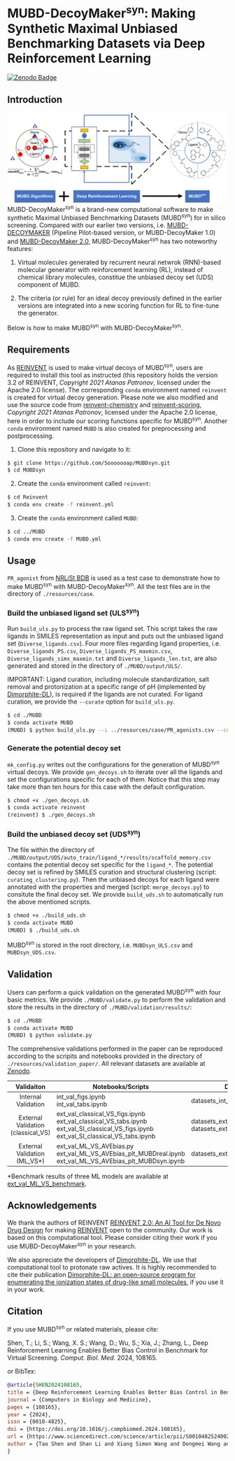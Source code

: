 # MUBD-DecoyMaker<sup>syn</sup>: Making Synthetic Maximal Unbiased Benchmarking Datasets via Deep Reinforcement Learning

[![Zenodo Badge](https://zenodo.org/badge/DOI/10.5281/zenodo.7943200.svg)](https://doi.org/10.5281/zenodo.7943200)

## Introduction

![Figure from manuscript](GA.png)
MUBD-DecoyMaker<sup>syn</sup> is a brand-new computational software to make synthetic Maximal Unbiased Benchmarking Datasets (MUBD<sup>syn</sup>) for in silico screening. Compared with our earlier two versions, i.e. [MUBD-DECOYMAKER](https://github.com/jwxia2014/MUBD-DECOYMAKER) (Pipeline Pilot-based version, or MUBD-DecoyMaker 1.0) and [MUBD-DecoyMaker 2.0](https://github.com/jwxia2014/MUBD-DecoyMaker2.0), MUBD-DecoyMaker<sup>syn</sup> has two noteworthy features:

1. Virtual molecules generated by recurrent neural netwrok (RNN)-based molecular generator with reinforcement learning (RL), instead of chemical library molecules, constitue the unbiased decoy set (UDS) component of MUBD. 

2. The criteria (or rule) for an ideal decoy previously defined in the earlier versions are integrated into a new scoring function for RL to fine-tune the generator.


Below is how to make MUBD<sup>syn</sup> with MUBD-DecoyMaker<sup>syn</sup>.

## Requirements

As [REINVENT](https://github.com/MolecularAI/Reinvent) is used to make virtual decoys of MUBD<sup>syn</sup>, users are required to install this tool as instructed (this repository holds the version 3.2 of REINVENT, *Copyright 2021 Atanas Patronov*, licensed under the Apache 2.0 license). The corresponding `conda` environment named `reinvent` is created for virtual decoy generation. Please note we also  modified and use the source code from [reinvent-chemistry](https://github.com/MolecularAI/reinvent-chemistry) and [reinvent-scoring](https://github.com/MolecularAI/reinvent-scoring), *Copyright 2021 Atanas Patronov*, licensed under the Apache 2.0 license, here in order to include our scoring functions specific for MUBD<sup>syn</sup>. Another `conda` environment named `MUBD` is also created for preprocessing and postprocessing.

1) Clone this repository and navigate to it:
```bash
$ git clone https://github.com/Sooooooap/MUBDsyn.git
$ cd MUBDsyn
```
2) Create the `conda` environment called `reinvent`:
```bash
$ cd Reinvent
$ conda env create -f reinvent.yml
```
3) Create the `conda` environment called `MUBD`:
```bash
$ cd ../MUBD
$ conda env create -f MUBD.yml
```

## Usage

`PR_agonist` from [NRLiSt BDB](http://nrlist.drugdesign.fr/) is used as a test case to demonstrate how to make MUBD<sup>syn</sup> with MUBD-DecoyMaker<sup>syn</sup>. All the test files are in the directory of `./resources/case`. 

### Build the unbiased ligand set (ULS<sup>syn</sup>)
Run `build_uls.py` to process the raw ligand set. This script takes the raw ligands in SMILES representation as input and puts out the unbiased ligand set (`Diverse_ligands.csv`). Four more files regarding ligand properties, i.e. `Diverse_ligands_PS.csv`, `Diverse_ligands_PS_maxmin.csv`, `Diverse_ligands_sims_maxmin.txt` and `Diverse_ligands_len.txt`, are also generated and stored in the directory of `./MUBD/output/ULS/`.

IMPORTANT: Ligand curation, including molecule standardization, salt removal and protonization at a specific range of pH (implemented by [Dimorphite-DL](https://github.com/Sulstice/dimorphite_dl)), is required if the ligands are not curated. For ligand curation, we provide the `--curate` option for `build_uls.py`.
```bash
$ cd ./MUBD
$ conda activate MUBD
(MUBD) $ python build_uls.py --i ../resources/case/PR_agonists.csv --curate
```

### Generate the potential decoy set

`mk_config.py` writes out the configurations for the generation of MUBD<sup>syn</sup> virtual decoys. We provide `gen_decoys.sh` to iterate over all the ligands and set the configurations specific for each of them. Notice that this step may take more than ten hours for this case with the default configuration.
```bash
$ chmod +x ./gen_decoys.sh
$ conda activate reinvent
(reinvent) $ ./gen_decoys.sh
```

### Build the unbiased decoy set (UDS<sup>syn</sup>)
The file within the directory of `./MUBD/output/UDS/auto_train/ligand_*/results/scaffold_memory.csv` contains the potential decoy set specific for the `ligand_*`. The potential decoy set is refined by SMILES curation and structural clustering (script: `curating_clustering.py`). Then the unbiased decoys for each ligand were annotated with the properties and merged  (script: `merge_decoys.py`) to consitute the final decoy set. We provide `build_uds.sh` to automatically run the above mentioned scripts.
```bash
$ chmod +x ./build_uds.sh
$ conda activate MUBD
(MUBD) $ ./build_uds.sh
```
MUBD<sup>syn</sup> is stored in the root directory, i.e. `MUBDsyn_ULS.csv` and `MUBDsyn_UDS.csv`.

## Validation
Users can perform a quick validation on the generated MUBD<sup>syn</sup> with four basic metrics. We provide `./MUBD/validate.py` to perform the validation and store the  results in the directory of `./MUBD/validation/results/`:
```bash
$ cd ./MUBD
$ conda activate MUBD
(MUBD) $ python validate.py
```
The comprehensive validations performed in the paper can be reproduced according to the scripits and notebooks provided in the directory of `./resources/validation_paper/`. All relevant datasets are available at [Zenodo](https://zenodo.org/record/7943200#.ZGQ0EXZBxIB).

|            Validaiton                 | Notebooks/Scripts                     | Datasets         |
|:-------------------------------------:|---------------------------------------|------------------|
|                  Internal Validation  | int_val_figs.ipynb<br>int_val_tabs.ipynb | datasets_int_val |
| External Validation<br>(classical_VS) | ext_val_classical_VS_figs.ipynb<br>ext_val_classical_VS_tabs.ipynb<br>ext_val_SI_classical_VS_figs.ipynb<br>ext_val_SI_classical_VS_tabs.ipynb | datasets_ext_val_classical_VS<br>datasets_ext_val_SI_classical_VS |
| External Validation<br>(ML_VS*)        | ext_val_ML_VS_AVEbias.py<br>ext_val_ML_VS_AVEbias_plt_MUBDreal.ipynb<br>ext_val_ML_VS_AVEbias_plt_MUBDsyn.ipynb | datasets_ext_val_ML_VS |

*Benchmark results of three ML models are available at [ext_val_ML_VS_benchmark](resources/validation_paper/external_validation/ML_VS/ext_val_ML_VS_benchmark).

## Acknowledgements
We thank the authors of REINVENT [REINVENT 2.0: An AI Tool for De Novo Drug Design](https://pubs.acs.org/doi/10.1021/acs.jcim.0c00915) for making [REINVENT](https://github.com/MolecularAI/Reinvent) open to the community. Our work is based on this computational tool. Please consider citing their work if you use MUBD-DecoyMaker<sup>syn</sup> in your research.

We also appreciate the developers of [Dimorphite-DL](https://github.com/Sulstice/dimorphite_dl). We use that computational tool to protonate raw actives. It is highly recommended to cite their publication [Dimorphite-DL: an open-source program for enumerating the ionization states of drug-like small molecules](https://jcheminf.biomedcentral.com/articles/10.1186/s13321-019-0336-9), if you use it in your work. 

## Citation

If you use MUBD<sup>syn</sup> or related materials, please cite:

Shen, T.; Li, S.; Wang, X. S.; Wang, D.; Wu, S.; Xia, J.; Zhang, L., Deep Reinforcement Learning Enables Better Bias Control in Benchmark for Virtual Screening. *Comput. Biol. Med.* 2024, 108165.

or BibTex:

```bibtex
@article{SHEN2024108165,
title = {Deep Reinforcement Learning Enables Better Bias Control in Benchmark for Virtual Screening},
journal = {Computers in Biology and Medicine},
pages = {108165},
year = {2024},
issn = {0010-4825},
doi = {https://doi.org/10.1016/j.compbiomed.2024.108165},
url = {https://www.sciencedirect.com/science/article/pii/S001048252400249X},
author = {Tao Shen and Shan Li and Xiang Simon Wang and Dongmei Wang and Song Wu and Jie Xia and Liangren Zhang}
}
```